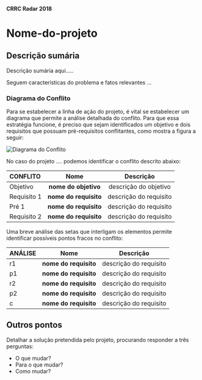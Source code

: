 #### CRRC Radar 2018

# Nome-do-projeto

## Descrição sumária

Descrição sumária aqui.....

Seguem características do problema e fatos relevantes ...


### Diagrama do Conflito

Para se estabelecer a linha de ação do projeto, é vital se estabelecer um diagrama que permite a análise detalhada do conflito. Para que essa estratégia funcione, é preciso que sejam identificados um objetivo e dois requisitos que possuam pré-requisitos conflitantes, como mostra a figura a seguir:

![Diagrama do Conflito](https://i.imgur.com/HO7bWxJ.png)

No caso do projeto .... podemos identificar o conflito descrito abaixo:

| **CONFLITO**     | **Nome**              | **Descrição**           |  
| :---             |     :---:             |          :---:          |  
| Objetivo         | **nome do objetivo**  |  descrição do objetivo  |
| Requisito 1      | **nome do requisito** |  descrição do requisito |  
| Pré 1            | **nome do requisito** |  descrição do requisito |   
| Requisito 2      | **nome do requisito** |  descrição do requisito | 

Uma breve análise das setas que interligam os elementos permite identificar possíveis pontos fracos no conflito:

| **ANÁLISE**      | **Nome**              | **Descrição**           |  
| :---             |     :---:             |          :---:          |  
| r1               | **nome do requisito** |  descrição do requisito |  
| p1               | **nome do requisito** |  descrição do requisito |  
| r2               | **nome do requisito** |  descrição do requisito |  
| p2               | **nome do requisito** |  descrição do requisito |  
| c                | **nome do requisito** |  descrição do requisito |      

## Outros pontos

Detalhar a solução pretendida pelo projeto, procurando responder a três perguntas:

- O que mudar?
- Para o que mudar?
- Como mudar?

